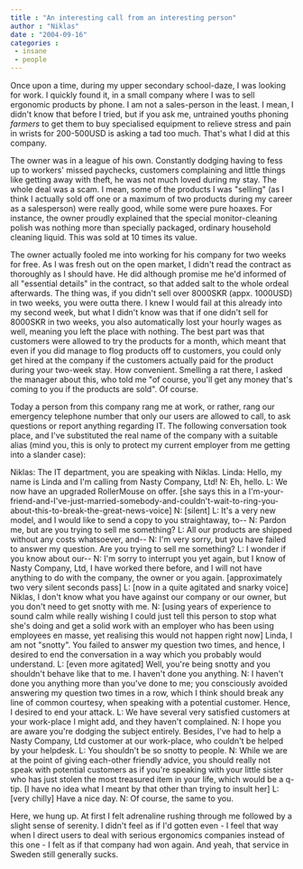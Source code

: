 ```yaml
---
title : "An interesting call from an interesting person"
author : "Niklas"
date : "2004-09-16"
categories : 
 - insane
 - people
---
```


Once upon a time, during my upper secondary school-daze, I was looking for work. I quickly found it, in a small company where I was to sell ergonomic products by phone. I am not a sales-person in the least. I mean, I didn't know that before I tried, but if you ask me, untrained youths phoning _farmers_ to get them to buy specialised equipment to relieve stress and pain in wrists for 200-500USD is asking a tad too much. That's what I did at this company.

The owner was in a league of his own. Constantly dodging having to fess up to workers' missed paychecks, customers complaining and little things like getting away with theft, he was not much loved during my stay. The whole deal was a scam. I mean, some of the products I was "selling" (as I think I actually sold off one or a maximum of two products during my career as a salesperson) were really good, while some were pure hoaxes. For instance, the owner proudly explained that the special monitor-cleaning polish was nothing more than specially packaged, ordinary household cleaning liquid. This was sold at 10 times its value.

The owner actually fooled me into working for his company for two weeks for free. As I was fresh out on the open market, I didn't read the contract as thoroughly as I should have. He did although promise me he'd informed of all "essential details" in the contract, so that added salt to the whole ordeal afterwards. The thing was, if you didn't sell over 8000SKR (appx. 1000USD) in two weeks, you were outta there. I knew I would fail at this already into my second week, but what I didn't know was that if one didn't sell for 8000SKR in two weeks, you also automatically lost your hourly wages as well, meaning you left the place with nothing. The best part was that customers were allowed to try the products for a month, which meant that even if you did manage to flog products off to customers, you could only get hired at the company if the customers actually paid for the product during your two-week stay. How convenient. Smelling a rat there, I asked the manager about this, who told me "of course, you'll get any money that's coming to you if the products are sold". Of course.

Today a person from this company rang me at work, or rather, rang our emergency telephone number that only our users are allowed to call, to ask questions or report anything regarding IT. The following conversation took place, and I've substituted the real name of the company with a suitable alias (mind you, this is only to protect my current employer from me getting into a slander case):

Niklas: The IT department, you are speaking with Niklas. Linda: Hello, my name is Linda and I'm calling from Nasty Company, Ltd! N: Eh, hello. L: We now have an upgraded RollerMouse on offer. \[she says this in a I'm-your-friend-and-I've-just-married-somebody-and-couldn't-wait-to-ring-you-about-this-to-break-the-great-news-voice\] N: \[silent\] L: It's a very new model, and I would like to send a copy to you straightaway, to-- N: Pardon me, but are you trying to sell me something? L: All our products are shipped without any costs whatsoever, and-- N: I'm very sorry, but you have failed to answer my question. Are you trying to sell me something? L: I wonder if you know about our-- N: I'm sorry to interrupt you yet again, but I know of Nasty Company, Ltd, I have worked there before, and I will not have anything to do with the company, the owner or you again. \[approximately two very silent seconds pass\] L: \[now in a quite agitated and snarky voice\] Niklas, I don't know what you have against our company or our owner, but you don't need to get snotty with me. N: \[using years of experience to sound calm while really wishing I could just tell this person to stop what she's doing and get a solid work with an employer who has been using employees en masse, yet realising this would not happen right now\] Linda, I am not "snotty". You failed to answer my question two times, and hence, I desired to end the conversation in a way which you probably would understand. L: \[even more agitated\] Well, you're being snotty and you shouldn't behave like that to me. I haven't done you anything. N: I haven't done you anything more than you've done to me; you consciously avoided answering my question two times in a row, which I think should break any line of common courtesy, when speaking with a potential customer. Hence, I desired to end your attack. L: We have several very satisfied customers at your work-place I might add, and they haven't complained. N: I hope you are aware you're dodging the subject entirely. Besides, I've had to help a Nasty Company, Ltd customer at our work-place, who couldn't be helped by your helpdesk. L: You shouldn't be so snotty to people. N: While we are at the point of giving each-other friendly advice, you should really not speak with potential customers as if you're speaking with your little sister who has just stolen the most treasured item in your life, which would be a q-tip. \[I have no idea what I meant by that other than trying to insult her\] L: \[very chilly\] Have a nice day. N: Of course, the same to you.

Here, we hung up. At first I felt adrenaline rushing through me followed by a slight sense of serenity. I didn't feel as if I'd gotten even - I feel that way when I direct users to deal with serious ergonomics companies instead of this one - I felt as if that company had won again. And yeah, that service in Sweden still generally sucks.
